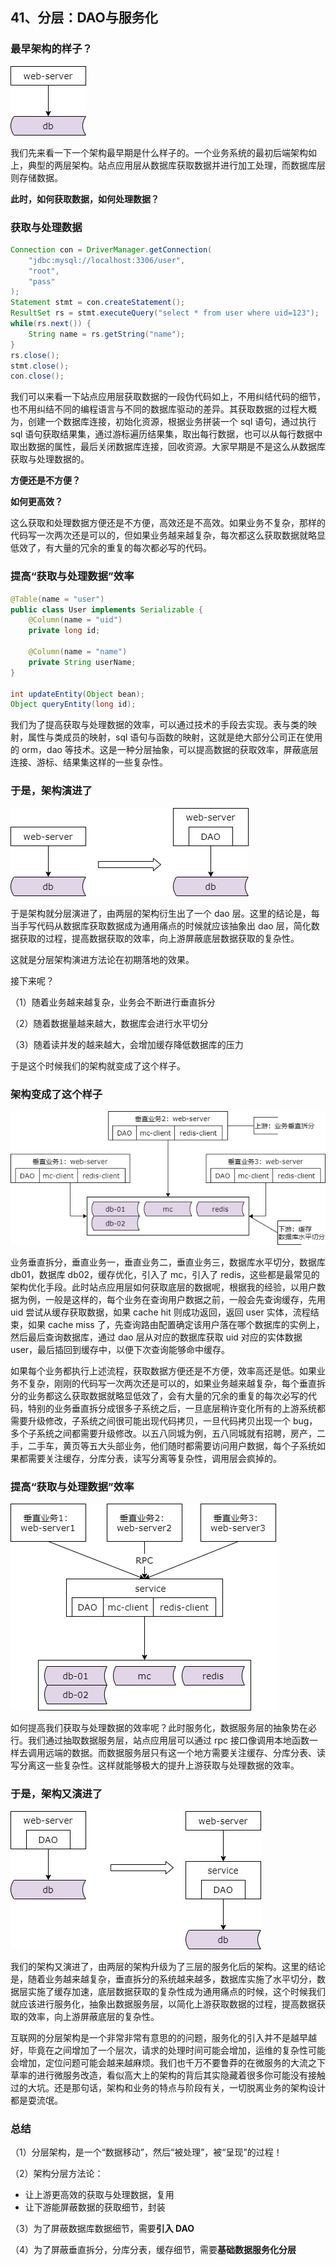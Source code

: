 ## 41、分层：DAO与服务化

### 最早架构的样子？

![](image/ch4-41-最早架构的样子.png)

我们先来看一下一个架构最早期是什么样子的。一个业务系统的最初后端架构如上，典型的两层架构。站点应用层从数据库获取数据并进行加工处理，而数据库层则存储数据。

**此时，如何获取数据，如何处理数据？**

### 获取与处理数据

```java
Connection con = DriverManager.getConnection(
    "jdbc:mysql://localhost:3306/user",
    "root",
    "pass"
);
Statement stmt = con.createStatement();
ResultSet rs = stmt.executeQuery("select * from user where uid=123");
while(rs.next()) {
    String name = rs.getString("name");
}
rs.close();
stmt.close();
con.close();
```

我们可以来看一下站点应用层获取数据的一段伪代码如上，不用纠结代码的细节，也不用纠结不同的编程语言与不同的数据库驱动的差异。其获取数据的过程大概为，创建一个数据库连接，初始化资源，根据业务拼装一个 sql 语句，通过执行 sql 语句获取结果集，通过游标遍历结果集，取出每行数据，也可以从每行数据中取出数据的属性，最后关闭数据库连接，回收资源。大家早期是不是这么从数据库获取与处理数据的。

**方便还是不方便？**

**如何更高效？**

这么获取和处理数据方便还是不方便，高效还是不高效。如果业务不复杂，那样的代码写一次两次还是可以的，但如果业务越来越复杂，每次都这么获取数据就略显低效了，有大量的冗余的重复的每次都必写的代码。

### 提高“获取与处理数据”效率

```java
@Table(name = "user")
public class User implements Serializable {
    @Column(name = "uid")
    private long id;

    @Column(name = "name")
    private String userName;
}

int updateEntity(Object bean);
Object queryEntity(long id);
```

我们为了提高获取与处理数据的效率，可以通过技术的手段去实现。表与类的映射，属性与类成员的映射，sql 语句与函数的映射，这就是绝大部分公司正在使用的 orm，dao 等技术。这是一种分层抽象，可以提高数据的获取效率，屏蔽底层连接、游标、结果集这样的一些复杂性。

### 于是，架构演进了

![](image/ch4-41-于是，架构演进了.png)

于是架构就分层演进了，由两层的架构衍生出了一个 dao 层。这里的结论是，每当手写代码从数据库获取数据成为通用痛点的时候就应该抽象出 dao 层，简化数据获取的过程，提高数据获取的效率，向上游屏蔽底层数据获取的复杂性。

这就是分层架构演进方法论在初期落地的效果。

接下来呢？

（1）随着业务越来越复杂，业务会不断进行垂直拆分

（2）随着数据量越来越大，数据库会进行水平切分

（3）随着读并发的越来越大，会增加缓存降低数据库的压力

于是这个时候我们的架构就变成了这个样子。

### 架构变成了这个样子

![](image/ch4-41-架构变成了这个样子.png)

业务垂直拆分，垂直业务一，垂直业务二，垂直业务三，数据库水平切分，数据库 db01，数据库 db02，缓存优化，引入了 mc，引入了 redis，这些都是最常见的架构优化手段。此时站点应用层如何获取底层的数据呢，根据我的经验，以用户数据为例，一般是这样的，每个业务在查询用户数据之前，一般会先查询缓存，先用 uid 尝试从缓存获取数据，如果 cache hit 则成功返回，返回 user 实体，流程结束，如果 cache miss 了，先查询路由配置确定该用户落在哪个数据库的实例上，然后最后查询数据库，通过 dao 层从对应的数据库获取 uid 对应的实体数据 user，最后插回到缓存中，以便下次查询能够命中缓存。

如果每个业务都执行上述流程，获取数据方便还是不方便，效率高还是低。如果业务不复杂，刚刚的代码写一次两次还是可以的，如果业务越来越复杂，每个垂直拆分的业务都这么获取数据就略显低效了，会有大量的冗余的重复的每次必写的代码，特别的业务垂直拆分成很多子系统之后，一旦底层稍许变化所有的上游系统都需要升级修改，子系统之间很可能出现代码拷贝，一旦代码拷贝出现一个 bug，多个子系统之间都需要升级修改。以五八同城为例，五八同城就有招聘，房产，二手，二手车，黄页等五大头部业务，他们随时都需要访问用户数据，每个子系统如果都需要关注缓存，分库分表，读写分离等复杂性，调用层会疯掉的。

### 提高“获取与处理数据”效率

![](image/ch4-41-提高“获取与处理数据”效率.png)

如何提高我们获取与处理数据的效率呢？此时服务化，数据服务层的抽象势在必行。我们通过抽取数据服务层，站点应用层可以通过 rpc 接口像调用本地函数一样去调用远端的数据。而数据服务层只有这一个地方需要关注缓存、分库分表、读写分离这一些复杂性。这样就能够极大的提升上游获取与处理数据的效率。

### 于是，架构又演进了

![](image/ch4-41-于是，架构又演进了.png)

我们的架构又演进了，由两层的架构升级为了三层的服务化后的架构。这里的结论是，随着业务越来越复杂，垂直拆分的系统越来越多，数据库实施了水平切分，数据层实施了缓存加速，底层数据获取的复杂性成为通用痛点的时候，这个时候我们就应该进行服务化，抽象出数据服务层，以简化上游获取数据的过程，提高数据获取的效率，向上游屏蔽底层的复杂性。

互联网的分层架构是一个非常非常有意思的的问题，服务化的引入并不是越早越好，毕竟在之间增加了一个层次，请求的处理时间可能会增加，运维的复杂性可能会增加，定位问题可能会越来越麻烦。我们也千万不要鲁莽的在微服务的大流之下草率的进行微服务改造，看似高大上的架构的背后其实隐藏着很多你可能没有接触过的大坑。还是那句话，架构和业务的特点与阶段有关，一切脱离业务的架构设计都是耍流氓。

### 总结

（1）分层架构，是一个“数据移动”，然后“被处理”，被“呈现”的过程！

（2）架构分层方法论：

* 让上游更高效的获取与处理数据，复用
* 让下游能屏蔽数据的获取细节，封装

（3）为了屏蔽数据库数据细节，需要**引入 DAO**

（4）为了屏蔽垂直拆分，分库分表，缓存细节，需要**基础数据服务化分层**

